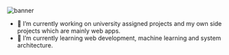 ![banner](https://wallpaperaccess.com/full/2488368.jpg)


- 🔭 I’m currently working on university assigned projects and my own side projects which are mainly web apps.
- 🌱 I’m currently learning web development, machine learning and system architecture.
